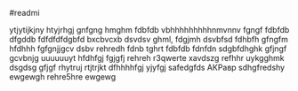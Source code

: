#readmi

ytjytijkjny
htyjrhgj
gnfgng
hmghm
fdbfdb
vbhhhhhhhhhnmvnnv
fgngf
fdbfdb
dfgddb
fdfdfdfdgbfd
bxcbvcxb
dsvdsv
ghml,
fdgjmh
dsvbfsd
fdhbfh
gfngfm
hfdhhh
fgfgnjjgcv
dsbv
rehredh
fdnb
tghrt
fdbfdb
fdnfdn
sdgbfdhghk
gfjngf
gcvbnjg
uuuuuuyt
hfdhfgj
fgjgfj
rehreh
r3qwerte
xavdszg
refhhr
uykgghmk
dsgdsg
gfjgf
rhytruj
rtjtrjkt
dfhhhhfgj
yjyfgj
safedgfds
АКРавр
sdhgfredshy
ewgewgh
rehre5hre
ewgewg
